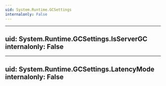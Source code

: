 ```yaml
---
uid: System.Runtime.GCSettings
internalonly: False
---
```


---
uid: System.Runtime.GCSettings.IsServerGC
internalonly: False
---

---
uid: System.Runtime.GCSettings.LatencyMode
internalonly: False
---
